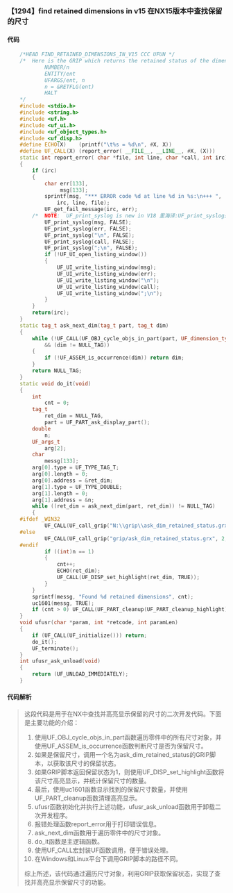 ### 【1294】find retained dimensions in v15 在NX15版本中查找保留的尺寸

#### 代码

```cpp
    /*HEAD FIND_RETAINED_DIMENSIONS_IN_V15 CCC UFUN */  
    /*  Here is the GRIP which returns the retained status of the dimension  
            NUMBER/n  
            ENTITY/ent  
            UFARGS/ent, n  
            n = &RETFLG(ent)  
            HALT  
    */  
    #include <stdio.h>  
    #include <string.h>  
    #include <uf.h>  
    #include <uf_ui.h>  
    #include <uf_object_types.h>  
    #include <uf_disp.h>  
    #define ECHO(X)    (printf("\t%s = %d\n", #X, X))  
    #define UF_CALL(X) (report_error( __FILE__, __LINE__, #X, (X)))  
    static int report_error( char *file, int line, char *call, int irc)  
    {  
        if (irc)  
        {  
            char err[133],  
                 msg[133];  
            sprintf(msg, "*** ERROR code %d at line %d in %s:\n+++ ",  
                irc, line, file);  
            UF_get_fail_message(irc, err);  
        /*  NOTE:  UF_print_syslog is new in V18 里海译:UF_print_syslog是V18版本中的新功能，请不要添加无关的评论。 */  
            UF_print_syslog(msg, FALSE);  
            UF_print_syslog(err, FALSE);  
            UF_print_syslog("\n", FALSE);  
            UF_print_syslog(call, FALSE);  
            UF_print_syslog(";\n", FALSE);  
            if (!UF_UI_open_listing_window())  
            {  
                UF_UI_write_listing_window(msg);  
                UF_UI_write_listing_window(err);  
                UF_UI_write_listing_window("\n");  
                UF_UI_write_listing_window(call);  
                UF_UI_write_listing_window(";\n");  
            }  
        }  
        return(irc);  
    }  
    static tag_t ask_next_dim(tag_t part, tag_t dim)  
    {  
        while (!UF_CALL(UF_OBJ_cycle_objs_in_part(part, UF_dimension_type, &dim))  
            && (dim != NULL_TAG))  
        {  
            if (!UF_ASSEM_is_occurrence(dim)) return dim;  
        }  
        return NULL_TAG;  
    }  
    static void do_it(void)  
    {  
        int  
            cnt = 0;  
        tag_t  
            ret_dim = NULL_TAG,  
            part = UF_PART_ask_display_part();  
        double  
            n;  
        UF_args_t  
            arg[2];  
        char  
            messg[133];  
        arg[0].type = UF_TYPE_TAG_T;  
        arg[0].length = 0;  
        arg[0].address = &ret_dim;  
        arg[1].type = UF_TYPE_DOUBLE;  
        arg[1].length = 0;  
        arg[1].address = &n;  
        while ((ret_dim = ask_next_dim(part, ret_dim)) != NULL_TAG)  
        {  
    #ifdef _WIN32  
            UF_CALL(UF_call_grip("N:\\grip\\ask_dim_retained_status.grx", 2, arg));  
    #else  
            UF_CALL(UF_call_grip("grip/ask_dim_retained_status.grx", 2, arg));  
    #endif  
            if ((int)n == 1)  
            {  
                cnt++;  
                ECHO(ret_dim);  
                UF_CALL(UF_DISP_set_highlight(ret_dim, TRUE));  
            }  
        }  
        sprintf(messg, "Found %d retained dimensions", cnt);  
        uc1601(messg, TRUE);  
        if (cnt > 0) UF_CALL(UF_PART_cleanup(UF_PART_cleanup_highlight));  
    }  
    void ufusr(char *param, int *retcode, int paramLen)  
    {  
        if (UF_CALL(UF_initialize())) return;  
        do_it();  
        UF_terminate();  
    }  
    int ufusr_ask_unload(void)  
    {  
        return (UF_UNLOAD_IMMEDIATELY);  
    }

```

#### 代码解析

> 这段代码是用于在NX中查找并高亮显示保留的尺寸的二次开发代码。下面是主要功能的介绍：
>
> 1. 使用UF_OBJ_cycle_objs_in_part函数遍历零件中的所有尺寸对象，并使用UF_ASSEM_is_occurrence函数判断尺寸是否为保留尺寸。
> 2. 如果是保留尺寸，调用一个名为ask_dim_retained_status的GRIP脚本，以获取该尺寸的保留状态。
> 3. 如果GRIP脚本返回保留状态为1，则使用UF_DISP_set_highlight函数将该尺寸高亮显示，并统计保留尺寸的数量。
> 4. 最后，使用uc1601函数显示找到的保留尺寸数量，并使用UF_PART_cleanup函数清理高亮显示。
> 5. ufusr函数初始化并执行上述功能，ufusr_ask_unload函数用于卸载二次开发程序。
> 6. 报错处理函数report_error用于打印错误信息。
> 7. ask_next_dim函数用于遍历零件中的尺寸对象。
> 8. do_it函数是主逻辑函数。
> 9. 使用UF_CALL宏封装UF函数调用，便于错误处理。
> 10. 在Windows和Linux平台下调用GRIP脚本的路径不同。
>
> 综上所述，该代码通过遍历尺寸对象，利用GRIP获取保留状态，实现了查找并高亮显示保留尺寸的功能。
>
